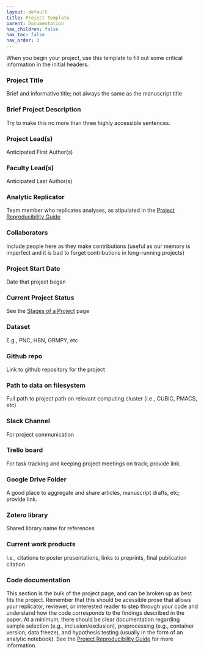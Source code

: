 ```yaml
---
layout: default
title: Project Template
parent: Documentation
has_children: false
has_toc: false
nav_order: 3
---
```


When you begin your project, use this template to fill out some critical information in the initial headers. 


### Project Title

Brief and informative title; not always the same as the manuscript title

### Brief Project Description

Try to make this no more than three highly accessible sentences.

### Project Lead(s) 

Anticipated First Author(s)

### Faculty Lead(s)

Anticipated Last Author(s)

### Analytic Replicator

Team member who replicates analyses, as stipulated in the [Project Reproducibility  Guide](https://pennlinc.github.io/docs/LabHome/ReproSystem/)

### Collaborators

Include people here as they make contributions (useful as our memory is imperfect and it is bad to forget contributions in long-running projects)

### Project Start Date

Date that project began

### Current Project Status

See the [Stages of a Project](https://pennlinc.github.io/docs/LabHome/ProjectStages/) page

### Dataset

E.g., PNC, HBN, GRMPY, etc

### Github repo

Link to github repository for the project

### Path to data on filesystem

Full path to project path on relevant computing cluster (i.e., CUBIC, PMACS, etc)

### Slack Channel

For project communication

### Trello board

For task tracking and keeping project meetings on track; provide link.

### Google Drive Folder

A good place to aggregate and share articles, manuscript drafts, etc; provide link. 

### Zotero library

Shared library name for references

### Current work products

I.e., citations to poster presentations, links to preprints, final publication citation

### Code documentation

This section is the bulk of the project page, and can be broken up as best fits the project.  Remember that this should be acessible prose that allows your replicator, reviewer, or interested reader to step through your code and understand how the code corresponds to the findings described in the paper. At a minimum, there should be clear documentation regarding sample selection (e.g., inclusion/exclusion), preprocessing (e.g., container version, data freeze), and hypothesis testing (usually in the form of an analytic notebook).   See the [Project Reproducibility  Guide](https://pennlinc.github.io/docs/LabHome/ReproSystem/) for more information.   
